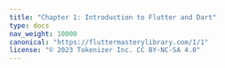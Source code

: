 ```yaml
---
title: "Chapter 1: Introduction to Flutter and Dart"
type: docs
nav_weight: 10000
canonical: "https://fluttermasterylibrary.com/1/1"
license: "© 2023 Tokenizer Inc. CC BY-NC-SA 4.0"
---
```

